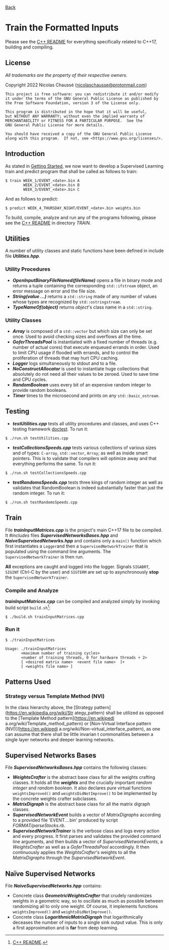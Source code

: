 [Back](../README.md)

# Train the Formatted Inputs

Please see the [C++ README](README_CPP.md) for everything specifically related to C++17, building and compiling.

## License

*All trademarks are the property of their respective owners.*

Copyright 2022 Nicolas Chaussé (nicolaschausse@protonmail.com)

    This project is free software: you can redistribute it and/or modify
    it under the terms of the GNU General Public License as published by
    the Free Software Foundation, version 3 of the License only.

    This program is distributed in the hope that it will be useful,
    but WITHOUT ANY WARRANTY; without even the implied warranty of
    MERCHANTABILITY or FITNESS FOR A PARTICULAR PURPOSE.  See the
    GNU General Public License for more details.

    You should have received a copy of the GNU General Public License
    along with this program.  If not, see <https://www.gnu.org/licenses/>.

## Introduction

As stated in [Getting Started](GETTING_STARTED.md), we now want to develop a Supervised Learning train and predict program that shall be called as follows to train:

```
$ train WEEK_1/EVENT_<date>.bin A
        WEEK_2/EVENT_<date>.bin B
        WEEK_3/EVENT_<date>.bin C
```

And as follows to predict:

```
$ predict WEEK_4_THURSDAY_NIGHT/EVENT_<date>.bin weights.bin
```

To build, compile, analyze and run any of the programs following, please see the [C++ README](README_CPP.md) in directory *TRAIN*.

## Utilities

A number of utility classes and static functions have been defined in include file ***Utilities.hpp***.

### Utility Procedures

* ***OpenInputBinaryFileNamed(fileName)*** opens a file in binary mode and returns a tuple containing the corresponding `std::ifstream` object, an error message on error and the file size.
* ***String(value ...)*** returns a `std::string` made of any number of values whose types are recognized by `std::ostringstream`.
* ***TypeNameOf(object)*** returns *object*'s class name in a `std::string`.

### Utility Classes

* ***Array*** is composed of a `std::vector` but which size can only be set once. Used to avoid checking sizes and overflows all the time.
* ***GoferThreadsPool*** is instantiated with a fixed number of threads (e.g. number of actual cores) that execute enqueued errands in order. Used to limit CPU usage if flooded with errands, and to control the proliferation of threads that may hurt CPU caching.
* ***Logger*** logs simultaneously to stdout and to a file.
* ***NoConstructAllocator*** is used to instantiate huge collections that absolutely do not need all their values to be zeroed. Used to save time and CPU cycles.
* ***RandomBoolean*** uses every bit of an expensive random integer to provide random booleans.
* ***Timer*** times to the microsecond and prints on any `std::basic_ostream`.

## Testing

* ***testUtilities.cpp*** tests all utility procedures and classes, and uses C++ testing framework [doctest](https://github.com/doctest/doctest). To run it:

```
$ ./run.sh testUtilities.cpp
```

* ***testCollectionsSpeeds.cpp*** tests various collections of various sizes and of types: `C-array`, `std::vector`, `Array`; as well as inside smart pointers. This is to validate that compilers will optimize away and that everything performs the same. To run it:

```
$ ./run.sh testCollectionsSpeeds.cpp
```

* ***testRandomsSpeeds.cpp*** tests three kings of random integer as well as validates that RandomBoolean is indeed substantially faster than just the random integer. To run it:

```
$ ./run.sh testRandomsSpeeds.cpp
```

## Train

File ***trainInputMatrices.cpp*** is the project's main C++17 file to be compiled. It *#includes* files ***SupervisedNetworksBases.hpp*** and ***NaiveSupervisedNetworks.hpp*** and contains only a `main()` function which first instantiates a `Logger`and then a `SupervisedNetworkTrainer` that is populated using the command line arguments. The `SupervisedNetworkTrainer` is then run.

**All** exceptions are caught and logged into the logger. Signals `SIGABRT`, `SIGINT` (Ctrl-C by the user) and `SIGTERM` are set up to asynchronously **stop** the `SupervisedNetworkTrainer`.

### Compile and Analyze

***trainInputMatrices.cpp*** can be compiled and analyzed simply by invoking build script `build.sh`[^1]:

[^1]: [C++ README](README_CPP.md).

```
$ ./build.sh trainInputMatrices.cpp
```

### Run it

```
$ ./trainInputMatrices

Usage: ./trainInputMatrices
       <maximum number of training cycles>
       <number of training threads, 0 for hardware threads ÷ 2>
       [ <desired matrix name>  <event file name>  ]+
       [ <weights file name> ]
```

## Patterns Used

### Strategy versus Template Method (NVI)

In the class hierarchy above, the [Strategy pattern](https://en.wikipedia.org/wiki/Str    ategy_pattern) shall be utilized as opposed to the [Template Method pattern](https://en.wikipedi    a.org/wiki/Template_method_pattern) or [Non-Virtual Interface pattern (NVI)](https://en.wikipedi    a.org/wiki/Non-virtual_interface_pattern), as one can assume that there shall be little invarian    t commonalities between a single layer networks and deeper learning networks.

## Supervised Networks Bases

File ***SupervisedNetworksBases.hpp*** contains the following classes:

* ***WeightsCrafter*** is the abstract base class for all the weights crafting classes. It holds all the ***weights*** and the crucially important *random integer* and *random boolean*. It also declares pure virtual functions `weightsImproved()` and `weightsDidNotImprove()` to be implemented by the concrete weights crafter subclasses.
* ***MatrixDigraph*** is the abstract base class for all the matrix digraph classes.
* ***SupervisedNetworkEvent*** builds a vector of *MatrixDigraphs* according to a provided file 'EVENT....bin' produced by script *FORMAT/parseStocks.rb*.
* ***SupervisedNetworkTrainer*** is the verbose class and logs every action and every progress. It first parses and validates the provided command line arguments, and then builds a vector of *SupervisedNetworkEvents*, a *WeightsCrafter* as well as a *GoferThreadsPool* accordingly. It then continuously applies the *WeightsCrafter*'s weights to all the *MatrixDigraphs* through the *SupervisedNetworkEvent*.

## Naïve Supervised Networks

File ***NaiveSupervisedNetworks.hpp*** contains:

* Concrete class ***GeometricWeightsCrafter*** that crudely randomizes weights in a geometric way, so to oscillate as much as possible between randomizing all to only one weight. Of course, it implements functions `weightsImproved()` and `weightsDidNotImprove()`.
* Concrete class ***LogarithmicMatrixDigraph*** that logarithmically deceases the number of inputs to a single sink output value. This is only a first approximation and is **far** from deep learning.